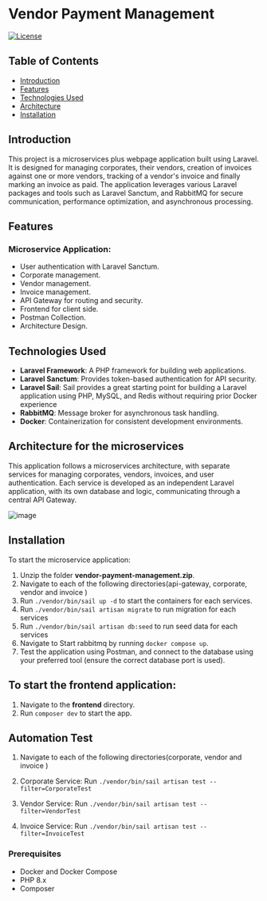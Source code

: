 
# Vendor Payment Management

[![License](https://img.shields.io/badge/license-MIT-blue.svg)](LICENSE)

## Table of Contents

- [Introduction](#introduction)
- [Features](#features)
- [Technologies Used](#technologies-used)
- [Architecture](#architecture)
- [Installation](#installation)

## Introduction

This project is a microservices plus webpage application built using Laravel. It is designed for managing
corporates, their vendors, creation of invoices against one or more vendors, tracking of a vendor's
invoice and finally marking an invoice as paid. The application leverages various Laravel packages and tools such as Laravel Sanctum, and RabbitMQ for secure communication, performance optimization, and asynchronous processing.



## Features

### Microservice Application:
- User authentication with Laravel Sanctum.
- Corporate management.
- Vendor management.
- Invoice management.
- API Gateway for routing and security.
- Frontend for client side.
- Postman Collection.
- Architecture Design.

## Technologies Used

- **Laravel Framework**: A PHP framework for building web applications.
- **Laravel Sanctum**: Provides token-based authentication for API security.
- **Laravel Sail**: Sail provides a great starting point for building a Laravel application using PHP, MySQL, and Redis without requiring prior Docker experience
- **RabbitMQ**: Message broker for asynchronous task handling.
- **Docker**: Containerization for consistent development environments.

## Architecture for the microservices

This application follows a microservices architecture, with separate services for managing corporates, vendors, invoices, and user authentication. Each service is developed as an independent Laravel application, with its own database and logic, communicating through a central API Gateway.

![image](https://res.cloudinary.com/dpojtzqgd/image/upload/v1747486915/Vendor_Payment_Management_g6gc7m.jpg)


## Installation

To start the microservice application:

1. Unzip the folder **vendor-payment-management.zip**.
2. Navigate to each of the following directories(api-gateway, corporate, vendor and invoice )
3. Run `./vendor/bin/sail up -d` to start the containers for each services.
4. Run `./vendor/bin/sail artisan migrate` to run migration for each services
5. Run `./vendor/bin/sail artisan db:seed` to run seed data for each services
6. Navigate to Start rabbitmq by running `docker compose up`.
7. Test the application using Postman, and connect to the database using your preferred tool (ensure the correct database port is used).

## To start the frontend application:
1. Navigate to the **frontend** directory.
3. Run `composer dev` to start the app.


## Automation Test

1. Navigate to each of the following directories(corporate, vendor and invoice )
2. Corporate Service: Run `./vendor/bin/sail artisan test --filter=CorporateTest`

3. Vendor Service: Run `./vendor/bin/sail artisan test --filter=VendorTest`

4. Invoice Service: Run `./vendor/bin/sail artisan test --filter=InvoiceTest`

### Prerequisites

- Docker and Docker Compose
- PHP 8.x
- Composer
